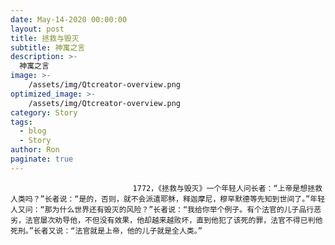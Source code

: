```yaml
---
date: May-14-2020 00:00:00
layout: post
title: 拯救与毁灭
subtitle: 神寓之言
description: >-
  神寓之言
image: >-
    /assets/img/Qtcreator-overview.png
optimized_image: >-
    /assets/img/Qtcreator-overview.png
category: Story
tags:
  - blog
  - Story
author: Ron
paginate: true
---
```


							　　1772，《拯救与毁灭》一个年轻人问长者：“上帝是想拯救人类吗？”长者说：“是的，否则，就不会派遣耶稣，释迦摩尼，穆罕默德等先知到世间了。”年轻人又问：“那为什么世界还有毁灭的风险？”长者说：“我给你举个例子。有个法官的儿子品行恶劣，法官屡次劝导他，不但没有效果，他却越来越败坏，直到他犯了该死的罪，法官不得已判他死刑。”长者又说：“法官就是上帝，他的儿子就是全人类。”
							
							
						